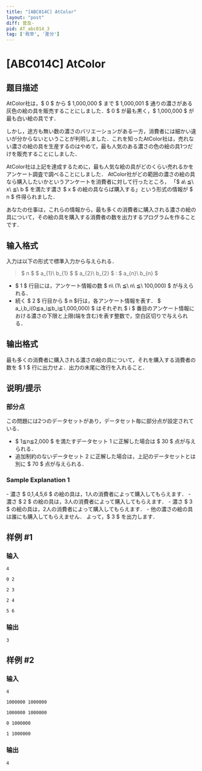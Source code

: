 ```yaml
---
title: "[ABC014C] AtColor"
layout: "post"
diff: 普及-
pid: AT_abc014_3
tag: ['枚举', '差分']
---
```


# [ABC014C] AtColor

## 题目描述

[problemUrl]: https://atcoder.jp/contests/abc014/tasks/abc014_3

 AtColor社は，$ 0 $ から $ 1,000,000 $ まで $ 1,000,001 $ 通りの濃さがある灰色の絵の具を販売することにしました．$ 0 $ が最も黒く，$ 1,000,000 $ が最も白い絵の具です．

 しかし，途方も無い数の濃さのバリエーションがある一方，消費者には細かい違いが分からないということが判明しました．これを知ったAtColor社は，売れない濃さの絵の具を生産するのはやめて，最も人気のある濃さの色の絵の具1つだけを販売することにしました．

 AtColor社は上記を達成するために，最も人気な絵の具がどのくらい売れるかをアンケート調査で調べることにしました． AtColor社がどの範囲の濃さの絵の具なら購入したいかというアンケートを消費者に対して行ったところ， 「$ a\ ≦\ x\ ≦\ b $ を満たす濃さ $ x $ の絵の具ならば購入する」という形式の情報が $ n $ 件得られました．

 あなたの仕事は，これらの情報から，最も多くの消費者に購入される濃さの絵の具について，その絵の具を購入する消費者の数を出力するプログラムを作ることです．

## 输入格式

入力は以下の形式で標準入力から与えられる．

> $ n $ $ a_{1}\ b_{1} $ $ a_{2}\ b_{2} $ : $ a_{n}\ b_{n} $

- $ 1 $ 行目には，アンケート情報の数 $ n\ (1\ ≦\ n\ ≦\ 100,000) $ が与えられる．
- 続く $ 2 $ 行目から $ n $行は，各アンケート情報を表す． $ a_i,b_i(0≦a_i≦b_i≦1,000,000) $ はそれぞれ $ i $ 番目のアンケート情報における濃さの下限と上限(端を含む)を表す整数で，空白区切りで与えられる．

## 输出格式

最も多くの消費者に購入される濃さの絵の具について，それを購入する消費者の数を $ 1 $ 行に出力せよ．出力の末尾に改行を入れること．

## 说明/提示

### 部分点

この問題には2つのデータセットがあり，データセット毎に部分点が設定されている．

- $ 1≦n≦2,000 $ を満たすデータセット 1 に正解した場合は $ 30 $ 点が与えられる．
- 追加制約のないデータセット 2 に正解した場合は，上記のデータセットとは別に $ 70 $ 点が与えられる．

### Sample Explanation 1

\- 濃さ $ 0,1,4,5,6 $ の絵の具は，1人の消費者によって購入してもらえます． - 濃さ $ 2 $ の絵の具は，3人の消費者によって購入してもらえます． - 濃さ $ 3 $ の絵の具は，2人の消費者によって購入してもらえます． - 他の濃さの絵の具は誰にも購入してもらえません． よって，$ 3 $ を出力します．

## 样例 #1

### 输入

```
4
0 2
2 3
2 4
5 6
```

### 输出

```
3
```

## 样例 #2

### 输入

```
4
1000000 1000000
1000000 1000000
0 1000000
1 1000000
```

### 输出

```
4
```

